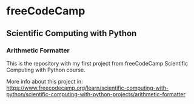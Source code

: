 # freeCodeCamp
## Scientific Computing with Python 
### Arithmetic Formatter

This is the repository with my first project from freeCodeCamp Scientific Computing with Python course. 

More info about this project in: https://www.freecodecamp.org/learn/scientific-computing-with-python/scientific-computing-with-python-projects/arithmetic-formatter